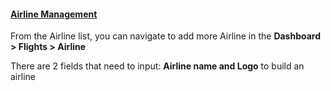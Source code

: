<h4 id="create-airline"><a class="toc-backref" href="#create-airline">Airline Management </a></h4>
<p>From the Airline list, you can navigate to add more Airline in the <strong> Dashboard &gt; Flights &gt; Airline</strong></p>
<p>There are 2 fields that need to input: <strong>Airline name and Logo</strong> to build an airline</p>
<p><img src="/assets/images/d94d2faeaf1ae90528e94f8e97f62351.gif" alt="" /></p>